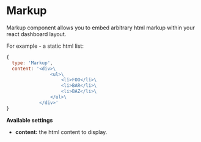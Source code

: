# Markup
Markup component allows you to embed arbitrary html markup within your react dashboard layout.

For example - a static html list:
```javascript
{
  type: 'Markup',
  content: '<div>\
                <ul>\
                    <li>FOO</li>\
                    <li>BAR</li>\
                    <li>BAZ</li>\
                </ul>\
            </div>'
}
```

**Available settings**
* **content:** the html content to display.
